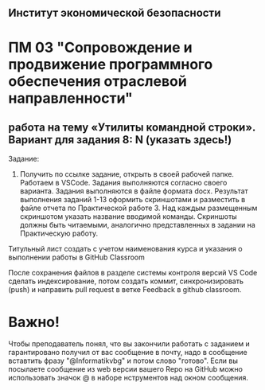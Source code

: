 ## Институт экономической безопасности

# ПМ 03 "Сопровождение и продвижение программного обеспечения отраслевой направленности"

##  работа на тему «Утилиты командной строки». Вариант для задания 8:  N (указать здесь!)

Задание:
1) Получить по ссылке задание, открыть в своей рабочей папке. Работаем в VSCode.
Задания выполняются согласно своего варианта.
Задания выполняются в файле формата docx. 
Результат выполнения заданий 1-13 оформить скриншотами и разместить в файле отчета по Практической работе 3.
Над каждым размещенным скриншотом указать название вводимой команды.
Скриншоты должны быть читаемыми, аналогично представленных в задании на Практическую работу.

Титульный лист создать с учетом наименования курса и указания о выполнении работы в GitHub Classroom

После сохранения файлов  в разделе системы контроля версий VS Code сделать индексирование, потом создать коммит, синхронизировать (push) и направить pull request в ветке Feedback в github classroom.
 
 # Важно!
 Чтобы преподаватель понял, что вы закончили работать с заданием и гарантировано получил от вас сообщение в почту, надо в сообщение вставтить фразу "@Informatikvbg" и потом    слово  "готово". 
 Если вы посылаете сообщение из web версии вашего Repo на GitHub можно использовать значок @ в наборе нструментов над окном сообщения.

 

